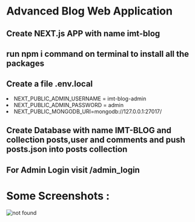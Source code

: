 
<h1>Advanced Blog Web Application</>
<h2>Create NEXT.js APP with name imt-blog</h2>
<h2>run npm i command on terminal to install all the packages</h2>
<h2>Create a file .env.local </h2>
  <li>NEXT_PUBLIC_ADMIN_USERNAME = imt-blog-admin</li>
<li>NEXT_PUBLIC_ADMIN_PASSWORD = admin</li>
<li>NEXT_PUBLIC_MONGODB_URI=mongodb://127.0.0.1:27017/</li>
<h2>Create Database with name IMT-BLOG and collection posts,user and comments and push posts.json into posts collection </h2>
<h2>For Admin Login visit /admin_login</h2>
<h1>Some Screenshots : </h1>
<img src="" alt="not found"/>
<br>
